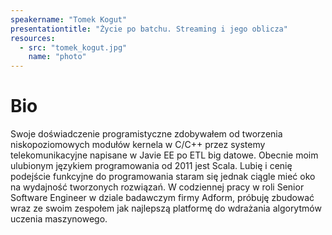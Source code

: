 ```yaml
---
speakername: "Tomek Kogut"
presentationtitle: "Życie po batchu. Streaming i jego oblicza"
resources:
  - src: "tomek_kogut.jpg"
    name: "photo"
---
```


# Bio

Swoje doświadczenie programistyczne zdobywałem od tworzenia niskopoziomowych modułów kernela w C/C++ przez systemy telekomunikacyjne napisane w Javie EE po ETL big datowe. Obecnie moim ulubionym językiem programowania od 2011 jest Scala. Lubię i cenię podejście funkcyjne do programowania staram się jednak ciągle mieć oko na wydajność tworzonych rozwiązań. W codziennej pracy w roli Senior Software Engineer w dziale badawczym firmy Adform, próbuję zbudować wraz ze swoim zespołem jak najlepszą platformę do wdrażania algorytmów uczenia maszynowego.
